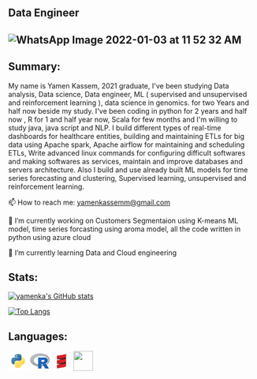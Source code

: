 
Data Engineer
--------------------------------------------------------------------------------------------------------------------------------------------------------------------------------
![WhatsApp Image 2022-01-03 at 11 52 32 AM](https://user-images.githubusercontent.com/74372862/149566861-81da8426-09dc-4e04-a972-5b77283f2d39.jpeg)
--------------------------------------------------------------------------------------------------------------------------------------------------------------------------------
Summary: 
-----------------------------------------------------------------------------------------------------------------------------------------------------------------------------------
My name is Yamen Kassem, 2021 graduate, I've been studying Data analysis,
                                                                              Data science, Data engineer, ML ( supervised and unsupervised and reinforcement learning ),
                                                                              data science in genomics. for two Years and half now beside my study. 
                                                                              I've been coding in python for 2 years and half now , R for 1 and half year now,
                                                                              Scala for few months and I'm willing to study java, java script and NLP.
                                                                              I build different types of real-time dashboards for healthcare entities,
                                                                              building and maintaining ETLs for big data using Apache spark,
                                                                              Apache airflow for maintaining and scheduling ETLs, Write advanced linux commands
                                                                              for configuring difficult softwares and making softwares as services,
                                                                              maintain and improve databases and servers architecture. Also I build and use already built ML
                                                                              models for time series forecasting and clustering, Supervised learning, unsupervised and
                                                                              reinforcement learning.

📫 How to reach me: yamenkassemm@gmail.com

🔭 I’m currently working on Customers Segmentaion using K-means ML model, time series forcasting using aroma model,
all the code written in python using azure cloud

🌱 I’m currently learning Data and Cloud engineering

Stats:
---------------------------------------------------------------------------------------------------------------------------------------------------------------------------------
[![yamenka's GitHub stats](https://github-readme-stats.vercel.app/api?username=yamenka&show_icons=true&theme=radical)](https://github.com/yamenka/github-readme-stats)

[![Top Langs](https://github-readme-stats.vercel.app/api/top-langs/?username=yamenka&layout=compact&show_icons=true&theme=radical)](https://github.com/yamenka/github-readme-stats)
                                                                              
Languages:
--------------------------------------------------------------------------------------------------------------------------------------------------------------------------------
<a href="https://raw.githubusercontent.com/github/explore/80688e429a7d4ef2fca1e82350fe8e3517d3494d/topics/python/python.png" target="blank"><img align="center" src="https://raw.githubusercontent.com/github/explore/80688e429a7d4ef2fca1e82350fe8e3517d3494d/topics/python/python.png" alt="" height="40" width="40" /></a>  <a href="https://raw.githubusercontent.com/github/explore/80688e429a7d4ef2fca1e82350fe8e3517d3494d/topics/python/python.png" target="blank"><img align="center" src="https://raw.githubusercontent.com/github/explore/80688e429a7d4ef2fca1e82350fe8e3517d3494d/topics/r/r.png" alt="" height="40" width="40" /></a>  <a href="https://raw.githubusercontent.com/github/explore/80688e429a7d4ef2fca1e82350fe8e3517d3494d/topics/python/python.png" target="blank"><img align="center" src="https://raw.githubusercontent.com/github/explore/80688e429a7d4ef2fca1e82350fe8e3517d3494d/topics/scala/scala.png" alt="" height="40" width="40" /></a>  <a href="https://raw.githubusercontent.com/github/explore/80688e429a7d4ef2fca1e82350fe8e3517d3494d/topics/python/python.png" target="blank"><img align="center" src="https://encrypted-tbn0.gstatic.com/images?q=tbn:ANd9GcRAELgYRhubVLHqEzMa1lNk0E8r4mVFC4TrBw&usqp=CAU" alt="" height="40" width="40" /></a>




 

 

 
                                                                                                 



 
